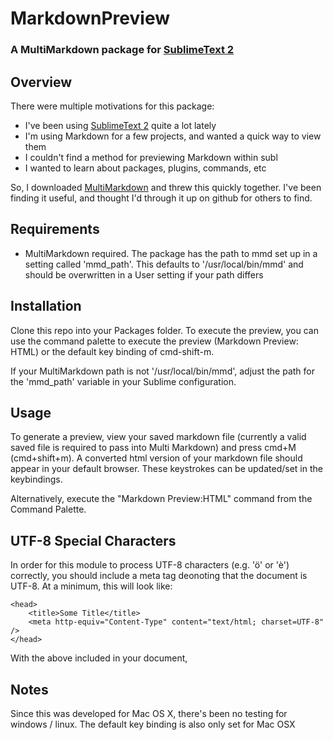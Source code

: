 <head>
	<title>MarkdownPreview Readme</title>
	<meta http-equiv="Content-Type" content="text/html; charset=UTF-8" />
</head>

# MarkdownPreview #
### A MultiMarkdown package for [SublimeText 2][subl] ###

## Overview ##
There were multiple motivations for this package:

* I've been using [SublimeText 2][subl] quite a lot lately
* I'm using Markdown for a few projects, and wanted a quick way to view them
* I couldn't find a method for previewing Markdown within subl
* I wanted to learn about packages, plugins, commands, etc

So, I downloaded [MultiMarkdown][mmd] and threw this quickly together. I've been finding it useful, and thought I'd through it up on github for others to find.


## Requirements ##
*	MultiMarkdown required. The package has the path to mmd set up in a setting called 'mmd_path'. This defaults to '/usr/local/bin/mmd' and should be overwritten in a User setting if your path differs


## Installation ##
Clone this repo into your Packages folder. To execute the preview, you can use the command palette to execute the preview (Markdown Preview: HTML) or the default key binding of cmd-shift-m.

If your MultiMarkdown path is not '/usr/local/bin/mmd', adjust the path for the 'mmd_path' variable in your Sublime configuration.

## Usage ##
To generate a preview, view your saved markdown file (currently a valid saved file is required to pass into Multi Markdown) and press cmd+M (cmd+shift+m). A converted html version of your markdown file should appear in your default browser. These keystrokes can be updated/set in the keybindings.

Alternatively, execute the "Markdown Preview:HTML" command from the Command Palette.

## UTF-8 Special Characters ##

In order for this module to process UTF-8 characters (e.g. 'ö' or 'è') correctly, you should include a meta tag deonoting that the document is UTF-8. At a minimum, this will look like:

	<head>
		<title>Some Title</title>
		<meta http-equiv="Content-Type" content="text/html; charset=UTF-8" />
	</head>

With the above included in your document, 

## Notes ##
Since this was developed for Mac OS X, there's been no testing for windows / linux. The default key binding is also only set for Mac OSX

[mmd]: http://fletcherpenney.net/multimarkdown/

[subl]: http://www.sublimetext.com/2